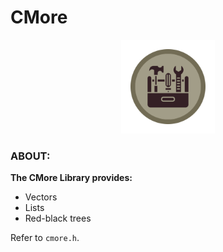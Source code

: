 # CMore

<p align="center">
    <img src="cmore.png" width="150" height="150">
</p>


### ABOUT:

**The CMore Library provides:**

- Vectors
- Lists
- Red-black trees

Refer to `cmore.h`.
